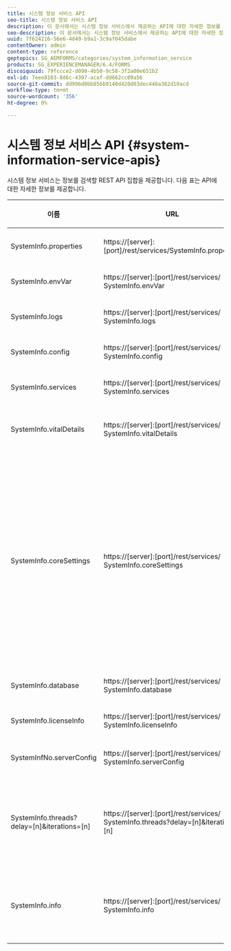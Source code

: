 ```yaml
---
title: 시스템 정보 서비스 API
seo-title: 시스템 정보 서비스 API
description: 이 문서에서는 시스템 정보 서비스에서 제공하는 API에 대한 자세한 정보를 제공합니다.
seo-description: 이 문서에서는 시스템 정보 서비스에서 제공하는 API에 대한 자세한 정보를 제공합니다.
uuid: 7f624216-56e6-4d49-b9a1-3c9af045dabe
contentOwner: admin
content-type: reference
geptopics: SG_AEMFORMS/categories/system_information_service
products: SG_EXPERIENCEMANAGER/6.4/FORMS
discoiquuid: 79fccce2-d090-4b50-9c58-3f2a00e651b2
exl-id: 7eee8103-8d6c-4397-acaf-dd662cc09a56
source-git-commit: dd996d0bb856b9140d420d03dec446a382d10acd
workflow-type: tm+mt
source-wordcount: '356'
ht-degree: 0%

---
```


# 시스템 정보 서비스 API {#system-information-service-apis}

시스템 정보 서비스는 정보를 검색할 REST API 집합을 제공합니다. 다음 표는 API에 대한 자세한 정보를 제공합니다.

<table>
 <thead>
  <tr>
   <th><p>이름</p></th> 
   <th><p>URL</p></th> 
   <th><p>설명</p></th> 
  </tr> 
 </thead> 
 <tbody>
  <tr>
   <td><p>SystemInfo.properties</p></td> 
   <td><p>https://[server]:[port]/rest/services/SystemInfo.properties</p></td> 
   <td><p>이 API는 <a href="https://docs.oracle.com/javase/6/docs/api/java/lang/System.html#getProperties()">system.getProperties</a> Java API의 래퍼입니다. 현재 작업 환경의 구성을 검색합니다. </p></td> 
  </tr> 
  <tr>
   <td><p>SystemInfo.envVar</p></td> 
   <td><p>https://[server]:[port]/rest/services/ SystemInfo.envVar</p></td> 
   <td><p>호스트 운영 체제의 모든 환경 변수를 검색합니다. </p></td> 
  </tr> 
  <tr>
   <td><p>SystemInfo.logs</p></td> 
   <td><p>https://[server]:[port]/rest/services/ SystemInfo.logs</p></td> 
   <td><p>애플리케이션 서버 로그가 포함된 zip 파일을 다운로드합니다. </p></td> 
  </tr> 
  <tr>
   <td><p>SystemInfo.config</p></td> 
   <td><p>https://[server]:[port]/rest/services/ SystemInfo.config</p></td> 
   <td><p>config.xml 파일의 모든 컨텐츠를 검색합니다. </p></td> 
  </tr> 
  <tr>
   <td><p>SystemInfo.services</p></td> 
   <td><p>https://[server]:[port]/rest/services/ SystemInfo.services</p></td> 
   <td><p>AEM Forms 서비스의 상태 및 구성 매개 변수를 검색합니다.</p></td> 
  </tr> 
  <tr>
   <td><p>SystemInfo.vitalDetails</p></td> 
   <td><p>https://[server]:[port]/rest/services/ SystemInfo.vitalDetails</p></td> 
   <td><p>서버 작동 시간, JVM 인수, 시스템 메모리, 힙크기, 운영 체제 이름, 활성 스레드 수 및 스레드 수를 검색합니다. </p></td> 
  </tr> 
  <tr>
   <td><p>SystemInfo.coreSettings</p></td> 
   <td><p>https://[server]:[port]/rest/services/ SystemInfo.coreSettings</p></td> 
   <td><p>다음 속성의 값을 검색합니다.</p>
    <ul>
     <li><p>AdobeTempDir</p></li>
     <li><p>AdobeServerFontDir</p></li>
     <li><p>CustomerFontDir</p></li>
     <li><p>GlobalDocumentStorageRootDir</p></li>
     <li><p>DefaultDocumentMaxInlineSize</p></li>
     <li><p>기본 문서 처리 시간 초과</p></li>
     <li><p>EnableDocumentDBStorage</p></li>
     <li><p>GlobalDocumentStorageUseNetworkShare</p></li>
     <li><p>FIPS 사용</p></li>
     <li><p>EnableWSDL</p></li>
     <li><p>DataServicesConfigFile </p></li>
     <li><p>EnableRDS</p></li>
    </ul><p></p></td> 
  </tr> 
  <tr>
   <td><p>SystemInfo.database</p></td> 
   <td><p>https://[server]:[port]/rest/services/ SystemInfo.database</p></td> 
   <td><p>데이터베이스에 대한 자세한 정보를 검색합니다.</p></td> 
  </tr> 
  <tr>
   <td><p>SystemInfo.licenseInfo</p></td> 
   <td><p>https://[server]:[port]/rest/services/ SystemInfo.licenseInfo</p></td> 
   <td><p>설치된 AEM Forms 구성 요소의 버전 및 라이선스 정보를 검색합니다. </p></td> 
  </tr> 
  <tr>
   <td><p>SystemInfNo.serverConfig</p></td> 
   <td><p>https://[server]:[port]/rest/services/ SystemInfo.serverConfig</p></td> 
   <td><p>호스트 애플리케이션 서버의 구성 파일을 다운로드합니다. </p></td> 
  </tr> 
  <tr>
   <td><p>SystemInfo.threads?delay=[n]&amp;iterations=[n]</p></td> 
   <td><p>https://[server]:[port]/rest/services/ SystemInfo.threads?delay=[n]&amp;iterations=[n]</p></td> 
   <td><p>활성 스레드의 개수 및 스택 추적을 검색합니다. 다음 매개 변수를 허용합니다.</p>
    <ul>
     <li><p>반복= [n]:반복 횟수를 지정합니다. n을 숫자로 바꿉니다. </p></li>
     <li><p>지연= [n]:다음 반복을 시작하기 전에 대기할 시간(밀리초)을 지정합니다. </p></li>
    </ul><p></p></td> 
  </tr> 
  <tr>
   <td><p>SystemInfo.info</p></td> 
   <td><p>https://[server]:[port]/rest/services/ SystemInfo.info</p></td> 
   <td><p>이 API는 모든 시스템 정보 서비스 API의 래퍼입니다. 내부적으로, 모든 시스템 정보 API를 실행하고 정보를 zip 형식으로 다운로드합니다. </p><p><i><strong>참고</strong>:SystemInfo.info에서는 활성 스레드의 개수 및 스택 추적을 제공하지 않습니다. </i></p></td> 
  </tr> 
 </tbody> 
</table>
